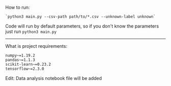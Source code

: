 How to run:

    `python3 main.py --csv-path path/to/*.csv --unknown-label unknown`

Code will run by default parameters, so if you don't know the parameters just run `python3 main.py`

---

What is project requirements:
    
    numpy~=1.19.2
    pandas~=1.1.3
    scikit-learn~=0.23.2
    tensorflow~=2.3.0

Edit: Data analysis notebook file will be added
